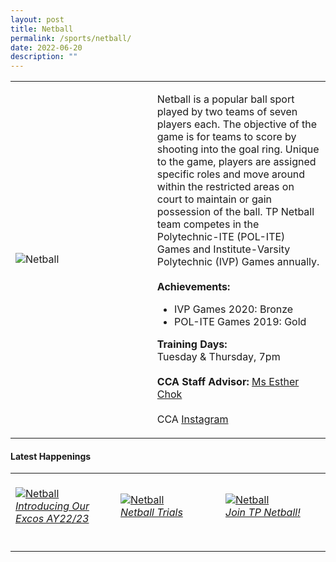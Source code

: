 ```yaml
---
layout: post
title: Netball
permalink: /sports/netball/
date: 2022-06-20
description: ""
---
```

<table>
    <tr>
        <td style="width:45%"><image src="/images/Sports/NETBALL.png" style="display:block;margin-left:auto;margin-right:auto;" alt="Netball"></image></td>
        <td>
            <p>
                Netball is a popular ball sport played by two teams of seven players each. The objective of the game is for teams to score by shooting into the goal ring. Unique to the game, players are assigned specific roles and move around within the restricted areas on court to maintain or gain possession of the ball. TP Netball team competes in the Polytechnic-ITE (POL-ITE) Games and Institute-Varsity Polytechnic (IVP) Games annually.<br>
                <br>
                <b>Achievements:</b><br>
                <ul>
                    <li>IVP Games 2020: Bronze</li>
                    <li>POL-ITE Games 2019: Gold</li>
                </ul>
            </p>
            <p>
                <b>Training Days:</b><br>
                Tuesday & Thursday, 7pm<br>
                <br>
                <b>CCA Staff Advisor:</b> <a href="mailto:echok@tp.edu.sg">Ms Esther Chok</a><br>
                <br>
                CCA <a href="https://www.instagram.com/tpnetball_">Instagram</a>
            </p>
        </td>
    </tr>
</table>


#### Latest Happenings

<table>
    <tr>
        <td style="width:33%"><br>
            <a href="https://www.instagram.com/p/CdfVcMPpCgt/">
                <image src="/images/Sports/NETBALL_Introducing Our Excos AY22-23.png" style="display:block;margin-left:auto;margin-right:auto;" alt="Netball">
                <h6 style="margin-top:0%">Introducing Our Excos AY22/23</h6>
                </image>
            </a>
        </td>
        <td style="width:33%"><br>
            <a href="https://www.instagram.com/p/CczQgSzPQjG/">
                <image src="/images/Sports/NETBALL_Netball Trials.png" style="display:block;margin-left:auto;margin-right:auto;" alt="Netball">
                <h6 style="margin-top:0%">Netball Trials</h6>
                </image>
            </a>
        </td>
        <td style="width:33%"><br>
            <a href="https://www.instagram.com/p/CckBQlspfy5/">
                <image src="/images/Sports/NETBALL_Join TP Netball.png" style="display:block;margin-left:auto;margin-right:auto;" alt="Netball">
                <h6 style="margin-top:0%">Join TP Netball!</h6>
                </image>
            </a>
        </td>
    </tr>
</table>